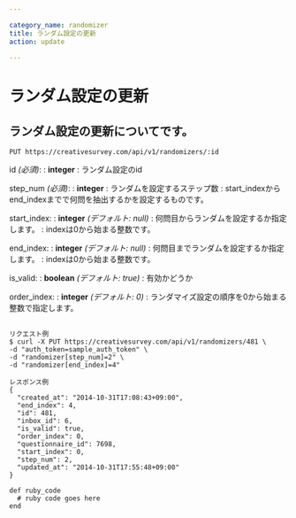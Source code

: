 ```yaml
---

category_name: randomizer
title: ランダム設定の更新
action: update

---
```


# ランダム設定の更新

## ランダム設定の更新についてです。

`PUT https://creativesurvey.com/api/v1/randomizers/:id`

id _(必須)_:
: __integer__
: ランダム設定のid

step_num _(必須)_:
: __integer__
: ランダムを設定するステップ数
: start_indexからend_indexまでで何問を抽出するかを設定するものです。

start_index:
: __integer__ _(デフォルト: null)_
: 何問目からランダムを設定するか指定します。
: indexは0から始まる整数です。

end_index:
: __integer__ _(デフォルト: null)_
: 何問目までランダムを設定するか指定します。
: indexは0から始まる整数です。

is_valid:
: __boolean__ _(デフォルト: true)_
: 有効かどうか

order_index:
: __integer__ _(デフォルト: 0)_
: ランダマイズ設定の順序を0から始まる整数で指定します。

~~~

リクエスト例
$ curl -X PUT https://creativesurvey.com/api/v1/randomizers/481 \
-d "auth_token=sample_auth_token" \
-d "randomizer[step_num]=2" \
-d "randomizer[end_index]=4"

レスポンス例
{
  "created_at": "2014-10-31T17:08:43+09:00",
  "end_index": 4,
  "id": 481,
  "inbox_id": 6,
  "is_valid": true,
  "order_index": 0,
  "questionnaire_id": 7698,
  "start_index": 0,
  "step_num": 2,
  "updated_at": "2014-10-31T17:55:48+09:00"
}

~~~

~~~
def ruby_code
  # ruby code goes here
end
~~~

